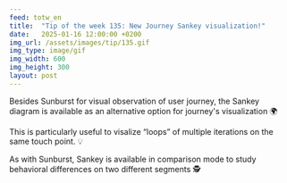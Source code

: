 ```yaml
---
feed: totw_en
title:  "Tip of the week 135: New Journey Sankey visualization!"
date:   2025-01-16 12:00:00 +0200
img_url: /assets/images/tip/135.gif
img_type: image/gif
img_width: 600
img_height: 300
layout: post
---
```


Besides Sunburst for visual observation of user journey, the Sankey diagram is available as an alternative option for journey's visualization 🌍  

This is particularly useful to visalize “loops” of multiple iterations on the same touch point. 💡  

As with Sunburst, Sankey is available in comparison mode to study behavioral differences on two different segments 🕵️
